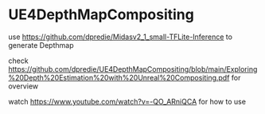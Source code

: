 # UE4DepthMapCompositing

use https://github.com/dpredie/Midasv2_1_small-TFLite-Inference to generate Depthmap

check https://github.com/dpredie/UE4DepthMapCompositing/blob/main/Exploring%20Depth%20Estimation%20with%20Unreal%20Compositing.pdf for overview

watch https://www.youtube.com/watch?v=-QO_ARniQCA for how to use
